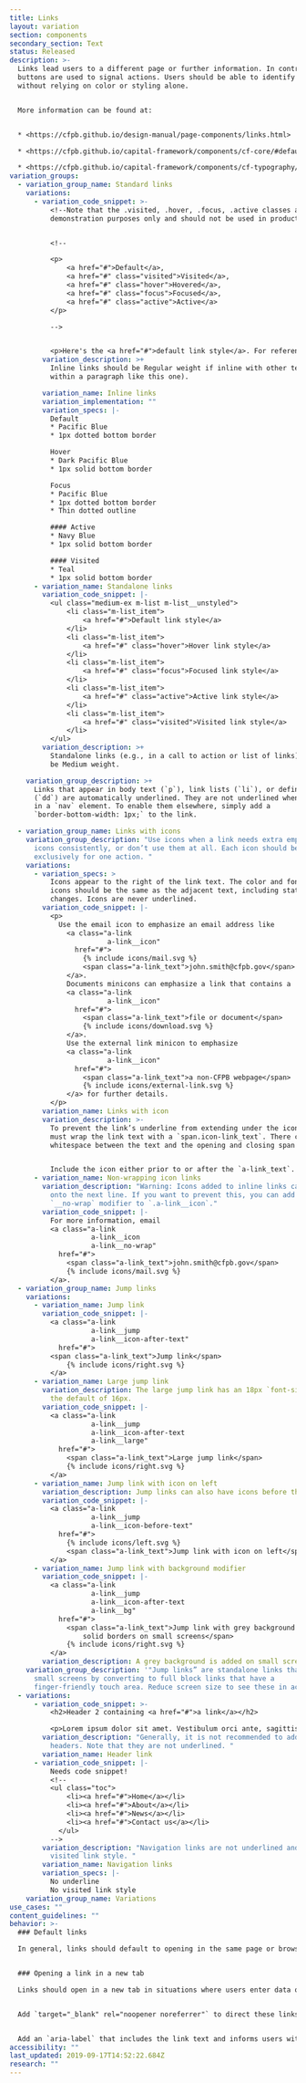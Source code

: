 ```yaml
---
title: Links
layout: variation
section: components
secondary_section: Text
status: Released
description: >-
  Links lead users to a different page or further information. In contrast,
  buttons are used to signal actions. Users should be able to identify links
  without relying on color or styling alone.


  More information can be found at:


  * <https://cfpb.github.io/design-manual/page-components/links.html>

  * <https://cfpb.github.io/capital-framework/components/cf-core/#default-links>

  * <https://cfpb.github.io/capital-framework/components/cf-typography/#link-patterns>
variation_groups:
  - variation_group_name: Standard links
    variations:
      - variation_code_snippet: >-
          <!--Note that the .visited, .hover, .focus, .active classes are for
          demonstration purposes only and should not be used in production.-->


          <!--

          <p>
              <a href="#">Default</a>,
              <a href="#" class="visited">Visited</a>,
              <a href="#" class="hover">Hovered</a>,
              <a href="#" class="focus">Focused</a>,
              <a href="#" class="active">Active</a>
          </p>

          -->


          <p>Here's the <a href="#">default link style</a>. For reference, here's the <a href="#" class="hover">hover link style</a>. Train your eyes on the <a href="#" class="focus">focused link style</a>. Jump to the <a href="#" class="active">active link style</a>. We’ve all been to the <a href="#" class="visited">visited link style</a>.</p>
        variation_description: >+
          Inline links should be Regular weight if inline with other text (e.g.,
          within a paragraph like this one).

        variation_name: Inline links
        variation_implementation: ""
        variation_specs: |-
          Default
          * Pacific Blue
          * 1px dotted bottom border

          Hover
          * Dark Pacific Blue
          * 1px solid bottom border

          Focus
          * Pacific Blue
          * 1px dotted bottom border
          * Thin dotted outline

          #### Active
          * Navy Blue
          * 1px solid bottom border

          #### Visited
          * Teal
          * 1px solid bottom border
      - variation_name: Standalone links
        variation_code_snippet: |-
          <ul class="medium-ex m-list m-list__unstyled">
              <li class="m-list_item">
                  <a href="#">Default link style</a>
              </li>
              <li class="m-list_item">
                  <a href="#" class="hover">Hover link style</a>
              </li>
              <li class="m-list_item">
                  <a href="#" class="focus">Focused link style</a>
              </li>
              <li class="m-list_item">
                  <a href="#" class="active">Active link style</a>
              </li>
              <li class="m-list_item">
                  <a href="#" class="visited">Visited link style</a>
              </li>
          </ul>
        variation_description: >+
          Standalone links (e.g., in a call to action or list of links) should
          be Medium weight.

    variation_group_description: >+
      Links that appear in body text (`p`), link lists (`li`), or definitions
      (`dd`) are automatically underlined. They are not underlined when included
      in a `nav` element. To enable them elsewhere, simply add a
      `border-bottom-width: 1px;` to the link.

  - variation_group_name: Links with icons
    variation_group_description: "Use icons when a link needs extra emphasis. Use
      icons consistently, or don’t use them at all. Each icon should be used
      exclusively for one action. "
    variations:
      - variation_specs: >
          Icons appear to the right of the link text. The color and font-size of
          icons should be the same as the adjacent text, including state
          changes. Icons are never underlined.
        variation_code_snippet: |-
          <p>
            Use the email icon to emphasize an email address like
              <a class="a-link
                        a-link__icon"
                href="#">
                  {% include icons/mail.svg %}
                  <span class="a-link_text">john.smith@cfpb.gov</span>
              </a>.
              Documents minicons can emphasize a link that contains a
              <a class="a-link
                        a-link__icon"
                href="#">
                  <span class="a-link_text">file or document</span>
                  {% include icons/download.svg %}
              </a>.
              Use the external link minicon to emphasize
              <a class="a-link
                        a-link__icon"
                href="#">
                  <span class="a-link_text">a non-CFPB webpage</span>
                  {% include icons/external-link.svg %}
              </a> for further details.
          </p>
        variation_name: Links with icon
        variation_description: >-
          To prevent the link’s underline from extending under the icon, you
          must wrap the link text with a `span.icon-link_text`. There can be no
          whitespace between the text and the opening and closing span tags.


          Include the icon either prior to or after the `a-link_text`. It is important the text and icon are siblings to correctly handle underlines.
      - variation_name: Non-wrapping icon links
        variation_description: "Warning: Icons added to inline links can sometimes break
          onto the next line. If you want to prevent this, you can add the
          `__no-wrap` modifier to `.a-link__icon`."
        variation_code_snippet: |-
          For more information, email
          <a class="a-link
                    a-link__icon
                    a-link__no-wrap"
            href="#">
              <span class="a-link_text">john.smith@cfpb.gov</span>
              {% include icons/mail.svg %}
          </a>.
  - variation_group_name: Jump links
    variations:
      - variation_name: Jump link
        variation_code_snippet: |-
          <a class="a-link
                    a-link__jump
                    a-link__icon-after-text"
            href="#">
          <span class="a-link_text">Jump link</span>
              {% include icons/right.svg %}
          </a>
      - variation_name: Large jump link
        variation_description: The large jump link has an 18px `font-size`, compared to
          the default of 16px.
        variation_code_snippet: |-
          <a class="a-link
                    a-link__jump
                    a-link__icon-after-text
                    a-link__large"
            href="#">
              <span class="a-link_text">Large jump link</span>
              {% include icons/right.svg %}
          </a>
      - variation_name: Jump link with icon on left
        variation_description: Jump links can also have icons before the text, like icon links.
        variation_code_snippet: |-
          <a class="a-link
                    a-link__jump
                    a-link__icon-before-text"
            href="#">
              {% include icons/left.svg %}
              <span class="a-link_text">Jump link with icon on left</span>
          </a>
      - variation_name: Jump link with background modifier
        variation_code_snippet: |-
          <a class="a-link
                    a-link__jump
                    a-link__icon-after-text
                    a-link__bg"
            href="#">
              <span class="a-link_text">Jump link with grey background and
                  solid borders on small screens</span>
              {% include icons/right.svg %}
          </a>
        variation_description: A grey background is added on small screens.
    variation_group_description: '"Jump links” are standalone links that respond to
      small screens by converting to full block links that have a
      finger-friendly touch area. Reduce screen size to see these in action.'
  - variations:
      - variation_code_snippet: >-
          <h2>Header 2 containing <a href="#">a link</a></h2>

          <p>Lorem ipsum dolor sit amet. Vestibulum orci ante, sagittis quis dolor a, fringilla dapibus nunc. Nulla in purus nisi. Curabitur vel odio et est auctor tincidunt. Et ultricies erat pellentesque nec. Suspendisse quis faucibus nec eu justo. Nulla ut massa eget dolor vehicula bibendum.</p>
        variation_description: "Generally, it is not recommended to add links in
          headers. Note that they are not underlined. "
        variation_name: Header link
      - variation_code_snippet: |-
          Needs code snippet!
          <!-- 
          <ul class="toc">
              <li><a href="#">Home</a></li>
              <li><a href="#">About</a></li>
              <li><a href="#">News</a></li>
              <li><a href="#">Contact us</a></li>
            </ul>
          -->
        variation_description: "Navigation links are not underlined and do not get a
          visited link style. "
        variation_name: Navigation links
        variation_specs: |-
          No underline
          No visited link style
    variation_group_name: Variations
use_cases: ""
content_guidelines: ""
behavior: >-
  ### Default links

  In general, links should default to opening in the same page or browser tab. This allows the user to choose whether they want to open an additional window in order to view the content.


  ### Opening a link in a new tab

  Links should open in a new tab in situations where users enter data or make selections that would be lost if they left the page. This includes interactive tools, search filters, and forms where the user has to enter and submit information.


  Add `target="_blank" rel="noopener noreferrer"` to direct these links to securely open in a new tab.


  Add an `aria-label` that includes the link text and informs users with visual impairments that the link will open in a new tab. An example would be `aria-label="Learn why some county data are unavailable. (Link opens in new tab.)"` This meets [WCAG guideline 3.2 that webpages should work in a predictable way](https://www.w3.org/TR/WCAG20-TECHS/G201.html).
accessibility: ""
last_updated: 2019-09-17T14:52:22.684Z
research: ""
---
```

